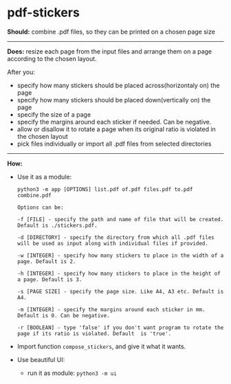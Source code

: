# pdf-stickers

**Should:** combine .pdf files, so they can be printed on a chosen page size

---

**Does:** resize each page from the input files and arrange them on a page according to the chosen layout.

After you:
- specify how many stickers should be placed across(horizontaly on) the page
- specify how many stickers should be placed down(vertically on) the page
- specify the size of a page
- specify the margins around each sticker if needed. Can be negative.
- allow or disallow it to rotate a page when its original ratio is violated in the chosen layout
- pick files individually or import all .pdf files from selected directories

---

**How:**
- Use it as a module:

    `python3 -m app [OPTIONS] list.pdf of.pdf files.pdf to.pdf combine.pdf`
    
    `Options can be:`

    `-f [FILE] - specify the path and name of file that will be created. Default is ./stickers.pdf.`

    `-d [DIRECTORY] - specify the directory from which all .pdf files will be used as input along with individual files
    if provided.`

    `-w [INTEGER] - specify how many stickers to place in the width of a page. Default is 2.`

    `-h [INTEGER] - specify how many stickers to place in the height of a page. Default is 3.`
    
    `-s [PAGE SIZE] - specify the page size. Like A4, A3 etc. Default is A4.`

    `-m [INTEGER] - specify the margins around each sticker in mm. Default is 0. Can be negative.`

    `-r [BOOLEAN] - type 'false' if you don't want program to rotate the page if its ratio is violated. Default 
    is 'true'.`


- Import function `compose_stickers`, and give it what it wants.


- Use beautiful UI:
    - run it as module: `python3 -m ui`